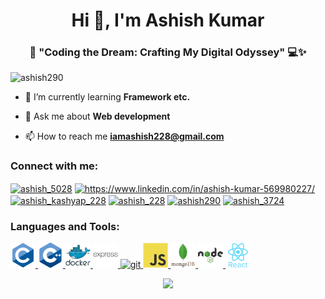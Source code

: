 <h1 align="center">Hi 👋, I'm Ashish Kumar</h1>
<h3 align="center">🌟 "Coding the Dream: Crafting My Digital Odyssey" 💻✨</h3>

<p align="left"> <img src="https://komarev.com/ghpvc/?username=ashish290&label=Profile%20views&color=0e75b6&style=flat" alt="ashish290" /> </p>

- 🌱 I’m currently learning **Framework etc.**

- 💬 Ask me about **Web development**

- 📫 How to reach me **iamashish228@gmail.com**

<h3 align="left">Connect with me:</h3>
<p align="left">
<a href="https://twitter.com/ashish_5028" target="blank"><img align="center" src="https://raw.githubusercontent.com/rahuldkjain/github-profile-readme-generator/master/src/images/icons/Social/twitter.svg" alt="ashish_5028" height="30" width="40" /></a>
<a href="https://linkedin.com/in/https://www.linkedin.com/in/ashish-kumar-569980227/" target="blank"><img align="center" src="https://raw.githubusercontent.com/rahuldkjain/github-profile-readme-generator/master/src/images/icons/Social/linked-in-alt.svg" alt="https://www.linkedin.com/in/ashish-kumar-569980227/" height="30" width="40" /></a>
<a href="https://instagram.com/ashish_kashyap_228" target="blank"><img align="center" src="https://raw.githubusercontent.com/rahuldkjain/github-profile-readme-generator/master/src/images/icons/Social/instagram.svg" alt="ashish_kashyap_228" height="30" width="40" /></a>
<a href="https://codeforces.com/profile/ashish_228" target="blank"><img align="center" src="https://raw.githubusercontent.com/rahuldkjain/github-profile-readme-generator/master/src/images/icons/Social/codeforces.svg" alt="ashish_228" height="30" width="40" /></a>
<a href="https://www.leetcode.com/ashish290" target="blank"><img align="center" src="https://raw.githubusercontent.com/rahuldkjain/github-profile-readme-generator/master/src/images/icons/Social/leet-code.svg" alt="ashish290" height="30" width="40" /></a>
<a href="https://discord.gg/ashish_3724" target="blank"><img align="center" src="https://raw.githubusercontent.com/rahuldkjain/github-profile-readme-generator/master/src/images/icons/Social/discord.svg" alt="ashish_3724" height="30" width="40" /></a>
</p>

<h3 align="left">Languages and Tools:</h3>
<p align="left"> <a href="https://www.cprogramming.com/" target="_blank" rel="noreferrer"> <img src="https://raw.githubusercontent.com/devicons/devicon/master/icons/c/c-original.svg" alt="c" width="40" height="40"/> </a> <a href="https://www.w3schools.com/cpp/" target="_blank" rel="noreferrer"> <img src="https://raw.githubusercontent.com/devicons/devicon/master/icons/cplusplus/cplusplus-original.svg" alt="cplusplus" width="40" height="40"/> </a> <a href="https://www.docker.com/" target="_blank" rel="noreferrer"> <img src="https://raw.githubusercontent.com/devicons/devicon/master/icons/docker/docker-original-wordmark.svg" alt="docker" width="40" height="40"/> </a> <a href="https://expressjs.com" target="_blank" rel="noreferrer"> <img src="https://raw.githubusercontent.com/devicons/devicon/master/icons/express/express-original-wordmark.svg" alt="express" width="40" height="40"/> </a> <a href="https://git-scm.com/" target="_blank" rel="noreferrer"> <img src="https://www.vectorlogo.zone/logos/git-scm/git-scm-icon.svg" alt="git" width="40" height="40"/> </a> <a href="https://developer.mozilla.org/en-US/docs/Web/JavaScript" target="_blank" rel="noreferrer"> <img src="https://raw.githubusercontent.com/devicons/devicon/master/icons/javascript/javascript-original.svg" alt="javascript" width="40" height="40"/> </a> <a href="https://www.mongodb.com/" target="_blank" rel="noreferrer"> <img src="https://raw.githubusercontent.com/devicons/devicon/master/icons/mongodb/mongodb-original-wordmark.svg" alt="mongodb" width="40" height="40"/> </a> <a href="https://nodejs.org" target="_blank" rel="noreferrer"> <img src="https://raw.githubusercontent.com/devicons/devicon/master/icons/nodejs/nodejs-original-wordmark.svg" alt="nodejs" width="40" height="40"/> </a> <a href="https://reactjs.org/" target="_blank" rel="noreferrer"> <img src="https://raw.githubusercontent.com/devicons/devicon/master/icons/react/react-original-wordmark.svg" alt="react" width="40" height="40"/> </a> </p>

<p align="center">
<img src="http://github-readme-streak-stats.herokuapp.com?user=yuvraj-50&theme=prussian&hide_border=true&date_format=n%2Fj%5B%2FY%5D&background=000&currStreakLabel=FF721B&fire=FF721B&stroke=white&dates=white&currStreakNum=DDDDDD&ring=FF721B&sideNums=FF721B&sideLabels=FF721B">
<p>
